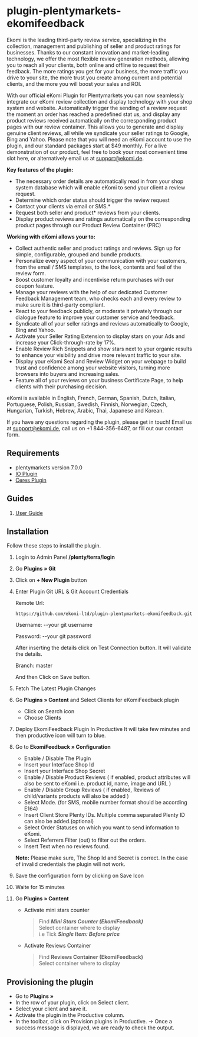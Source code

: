 # plugin-plentymarkets-ekomifeedback

Ekomi is the leading third-party review service, specializing in the collection, management and publishing of seller and product ratings for businesses. Thanks to our constant innovation and market-leading technology, we offer the most flexible review generation methods, allowing you to reach all your clients, both online and offline to request their feedback. The more ratings you get for your business, the more traffic you drive to your site, the more trust you create among current and potential clients, and the more you will boost your sales and ROI.

With our official eKomi Plugin for Plentymarkets you can now seamlessly integrate our eKomi review collection and display technology with your shop system and website. Automatically trigger the sending of a review request the moment an order has reached a predefined stat us, and display any product reviews received automatically on the corresponding product pages with our review container. This allows you to generate and display genuine client reviews, all while we syndicate your seller ratings to Google, Bing and Yahoo.
Please note that you will need an eKomi account to use the plugin, and our standard packages start at $49 monthly. For a live demonstration of our product, feel free to book your most convenient time slot here, or alternatively email us at support@ekomi.de.

<p>
<strong>Key features of the plugin:</strong>
</p>
<ul>
<li>The necessary order details are automatically read in from your shop system database which will enable eKomi to send your client a review request.</li>
<li>Determine which order status should trigger the review request  </li>
<li>Contact your clients via email or SMS.*</li>
<li>Request both seller and product* reviews from your clients.</li>
<li>Display product reviews and ratings automatically on the corresponding product pages through our Product Review Container (PRC)</li>

</ul>

<strong>Working with eKomi allows your to:</strong>
- Collect authentic seller and product ratings and reviews. 
Sign up for simple, configurable, grouped and bundle products.
- Personalize every aspect of your communication with your customers, from the email / SMS templates, to the look, contents and feel of the review form. 
- Boost customer loyalty and incentivise return purchases with our coupon feature.
- Manage your reviews with the help of our dedicated Customer Feedback Management team, who checks each and every review to make sure it is third-party compliant.  
- React to your feedback publicly, or moderate it privately through our dialogue feature to improve your customer service and feedback.
- Syndicate all of your seller ratings and reviews automatically to Google, Bing and Yahoo.   
- Activate your Seller Rating Extension to display stars on your Ads and increase your Click-through-rate by 17%. 
- Enable Review Rich Snippets and show stars next to your organic results to enhance your visibility and drive more relevant traffic to your site.  
- Display your eKomi Seal and Review Widget on your webpage to build trust and confidence among your website visitors, turning more browsers into   buyers and increasing sales.  
- Feature all of your reviews on your business Certificate Page, to help clients with their purchasing decision.

eKomi is available in English, French, German, Spanish, Dutch, Italian, Portuguese, Polish, Russian, Swedish, Finnish, Norwegian, Czech, Hungarian, Turkish, Hebrew, Arabic, Thai, Japanese and Korean.

If you have any questions regarding the plugin, please get in touch! Email us at support@ekomi.de, call us on +1 844-356-6487, or fill out our contact form.


## Requirements

- plentymarkets version 7.0.0
- [IO Plugin](https://marketplace.plentymarkets.com/plugins/templates/IO_4696)
- [Ceres Plugin](https://marketplace.plentymarkets.com/plugins/templates/Ceres_4697)

## Guides
1. [User Guide](https://ekomi01.atlassian.net/wiki/spaces/PD/pages/101450083/Documentation+-+eKomi+Feedback+Plugin+-+Plentymarkets)

## Installation

Follow these steps to install the plugin.

1. Login to Admin Panel **<your-shop-url>/plenty/terra/login**
 
2. Go **Plugins » Git**

3. Click on **+ New Plugin** button
 
4. Enter Plugin Git URL & Git Account Credentials

    Remote Url: 
    ```
    https://github.com/ekomi-ltd/plugin-plentymarkets-ekomifeedback.git
    ```
    Username: --your git username

    Password:  --your git password

    After inserting the details click on Test Connection button. It will validate the details.

    Branch: master

    And then Click on Save button.
 
5. Fetch The Latest Plugin Changes

6. Go **Plugins » Content** and Select Clients for eKomiFeedback plugin
    - Click on Search icon
    - Choose Clients

7. Deploy EkomiFeedback Plugin In Productive It will take few minutes and then productive icon will turn to blue.
 
8. Go to **EkomiFeedback » Configuration**
      - Enable / Disable The Plugin
      - Insert your Interface Shop Id
      - Insert your Interface Shop Secret
      - Enable / Disable Product Reviews ( if enabled, product attributes will also be sent to eKomi i.e.  product id, name, image and URL )
      - Enable / Disable Group Reviews ( if enabled, Reviews of child/variants products will also be added  )
      - Select Mode. (for SMS, mobile number format should be according E164)
      - Insert Client Store Plenty IDs. Multiple comma separated Plenty ID can also be added.(optional)
      - Select Order Statuses on which you want to send information to eKomi.
      - Select Referrers Filter (out) to filter out the orders.
      - Insert Text when no reviews found.
      
      **Note:** Please make sure, The Shop Id and Secret is correct. In the case of invalid credentials the plugin will not work.
      
9. Save the configuration form by clicking on Save Icon

10. Waite for 15 minutes

11. Go **Plugins » Content**
      - Activate mini stars counter
         >Find **_Mini Stars Counter (EkomiFeedback)_**        
            Select container where to display      
            i.e Tick **_Single Item: Before price_**
      - Activate Reviews Container
        >Find **Reviews Container (EkomiFeedback)**<br>
            Select container where to display  

## Provisioning the plugin
- Go to **Plugins »**
- In the row of your plugin, click on Select client.
- Select your client and save it.
- Activate the plugin in the Productive column.
- In the toolbar, click on Provision plugins in Productive.
    → Once a success message is displayed, we are ready to check the output.